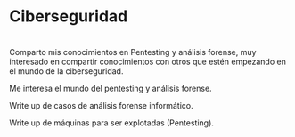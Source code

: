 #
# Ciberseguridad
#

Comparto mis conocimientos en Pentesting y análisis forense, muy interesado en compartir conocimientos con otros que estén empezando en el mundo de la ciberseguridad.

Me interesa el mundo del pentesting y análisis forense.

Write up de casos de análisis forense informático.
  
Write up de máquinas para ser explotadas (Pentesting).
  
